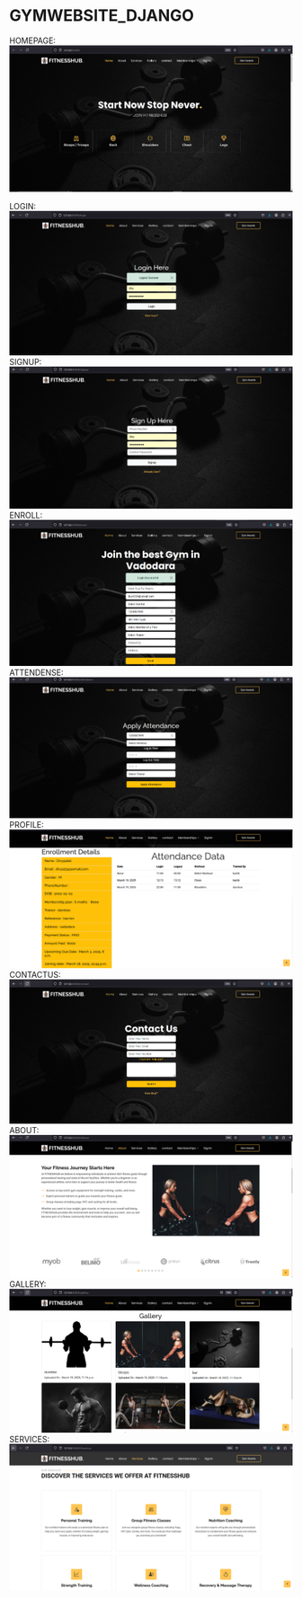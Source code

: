 # GYMWEBSITE_DJANGO
HOMEPAGE:
![Screenshot (09)](https://github.com/Divyp842/GYMWEBSITE_DJANGO/blob/main/home.png)

LOGIN:
![Screenshot (09)](https://github.com/Divyp842/GYMWEBSITE_DJANGO/blob/main/login.png)
SIGNUP:
![Screenshot (09)](https://github.com/Divyp842/GYMWEBSITE_DJANGO/blob/main/signup.png)
ENROLL:
![Screenshot (09)](https://github.com/Divyp842/GYMWEBSITE_DJANGO/blob/main/enroll.png)
ATTENDENSE:
![Screenshot (09)](https://github.com/Divyp842/GYMWEBSITE_DJANGO/blob/main/attendence.png)
PROFILE:
![Screenshot (09)](https://github.com/Divyp842/GYMWEBSITE_DJANGO/blob/main/attendence1234.png)
CONTACTUS:
![Screenshot (09)](https://github.com/Divyp842/GYMWEBSITE_DJANGO/blob/main/contactus.png)
ABOUT:
![Screenshot (09)](https://github.com/Divyp842/GYMWEBSITE_DJANGO/blob/main/abt.png)
GALLERY:
![Screenshot (09)](https://github.com/Divyp842/GYMWEBSITE_DJANGO/blob/main/gallery.png)
SERVICES:
![Screenshot (09)](https://github.com/Divyp842/GYMWEBSITE_DJANGO/blob/main/services.png)
